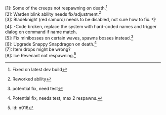 [1]: Some of the creeps not respawning on death.[^1]  
[2]: Warden blink ability needs fix/adjustment.[^2]  
[3]: Bladeknight (red samuro) needs to be disabled, not sure how to fix. :-1:  
[4]: -Code broken, replace the system with hard-coded names and trigger dialog on command if name match.  
[5]: Fix minibosses on certain waves, spawns bosses instead.[^3]  
[6]: Upgrade Snappy Snapdragon on death.[^4]  
[7]: Item drops might be wrong?  
[8]: Ice Revenant not respawning.[^5]  

[^1]: Fixed on latest dev build    
[^2]: Reworked ability    
[^3]: potential fix, need test    
[^4]: Potential fix, needs test, max 2 respawns.    
[^5]: id: n016    